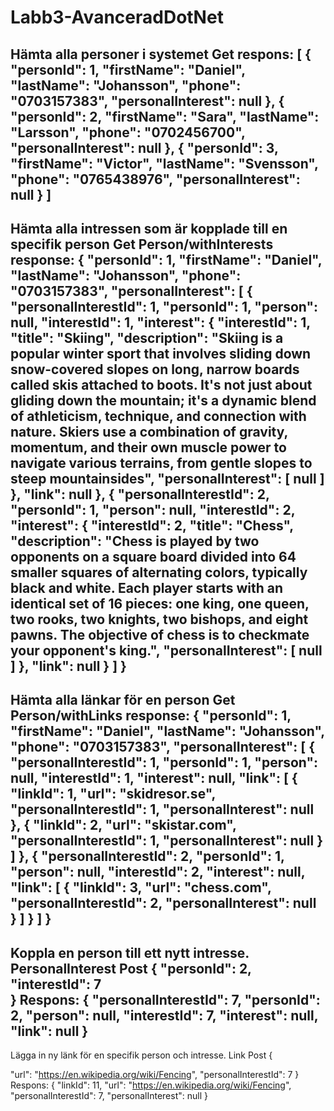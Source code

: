 # Labb3-AvanceradDotNet
Hämta alla personer i systemet
Get
respons: 
[
  {
    "personId": 1,
    "firstName": "Daniel",
    "lastName": "Johansson",
    "phone": "0703157383",
    "personalInterest": null
  },
  {
    "personId": 2,
    "firstName": "Sara",
    "lastName": "Larsson",
    "phone": "0702456700",
    "personalInterest": null
  },
  {
    "personId": 3,
    "firstName": "Victor",
    "lastName": "Svensson",
    "phone": "0765438976",
    "personalInterest": null
  }
]
------------------------------------------------------------------------------
Hämta alla intressen som är kopplade till en specifik person
Get Person/withInterests
response:
{
  "personId": 1,
  "firstName": "Daniel",
  "lastName": "Johansson",
  "phone": "0703157383",
  "personalInterest": [
    {
      "personalInterestId": 1,
      "personId": 1,
      "person": null,
      "interestId": 1,
      "interest": {
        "interestId": 1,
        "title": "Skiing",
        "description": "Skiing is a popular winter sport that involves sliding down snow-covered slopes on long, narrow boards called skis attached to boots. It's not just about gliding down the mountain; it's a dynamic blend of athleticism, technique, and connection with nature. Skiers use a combination of gravity, momentum, and their own muscle power to navigate various terrains, from gentle slopes to steep mountainsides",
        "personalInterest": [
          null
        ]
      },
      "link": null
    },
    {
      "personalInterestId": 2,
      "personId": 1,
      "person": null,
      "interestId": 2,
      "interest": {
        "interestId": 2,
        "title": "Chess",
        "description": "Chess is played by two opponents on a square board divided into 64 smaller squares of alternating colors, typically black and white. Each player starts with an identical set of 16 pieces: one king, one queen, two rooks, two knights, two bishops, and eight pawns. The objective of chess is to checkmate your opponent's king.",
        "personalInterest": [
          null
        ]
      },
      "link": null
    }
  ]
}
--------------------------------------------------------------------------------
Hämta alla länkar för en person
Get Person/withLinks
response:
{
  "personId": 1,
  "firstName": "Daniel",
  "lastName": "Johansson",
  "phone": "0703157383",
  "personalInterest": [
    {
      "personalInterestId": 1,
      "personId": 1,
      "person": null,
      "interestId": 1,
      "interest": null,
      "link": [
        {
          "linkId": 1,
          "url": "skidresor.se",
          "personalInterestId": 1,
          "personalInterest": null
        },
        {
          "linkId": 2,
          "url": "skistar.com",
          "personalInterestId": 1,
          "personalInterest": null
        }
      ]
    },
    {
      "personalInterestId": 2,
      "personId": 1,
      "person": null,
      "interestId": 2,
      "interest": null,
      "link": [
        {
          "linkId": 3,
          "url": "chess.com",
          "personalInterestId": 2,
          "personalInterest": null
        }
      ]
    }
  ]
}
----------------------------------------------------------------------------------
Koppla en person till ett nytt intresse.
PersonalInterest Post
{
  "personId": 2,  
  "interestId": 7  
}
Respons: 
{
  "personalInterestId": 7,
  "personId": 2,
  "person": null,
  "interestId": 7,
  "interest": null,
  "link": null
}
----------------------------------------------------------------
Lägga in ny länk för en specifik person och intresse.
Link Post
{

  "url": "https://en.wikipedia.org/wiki/Fencing",
  "personalInterestId": 7
}
Respons: 
{
  "linkId": 11,
  "url": "https://en.wikipedia.org/wiki/Fencing",
  "personalInterestId": 7,
  "personalInterest": null
}
